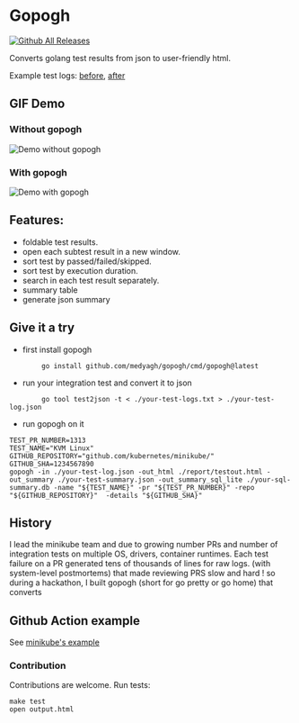 

# Gopogh
[![Github All Releases](https://img.shields.io/github/downloads/medyagh/gopogh/total.svg)]()

Converts golang test results from json to user-friendly html.

Example test logs: [before](https://storage.googleapis.com/minikube-builds/logs/13641/22745/Docker_Linux.out.txt), [after](https://storage.googleapis.com/minikube-builds/logs/13641/22745/Docker_Linux.html) 

## GIF Demo

### Without gopogh
![Demo without gopogh](https://raw.githubusercontent.com/medyagh/gopogh/master/before.gif)

### With gopogh
![Demo with gopogh](https://raw.githubusercontent.com/medyagh/gopogh/master/after.gif)



## Features:
- foldable test results.
- open each subtest result in a new window.
- sort test by passed/failed/skipped.
- sort test by execution duration.
- search in each test result separately.
- summary table
- generate json summary


## Give it a try

- first install gopogh
```
        go install github.com/medyagh/gopogh/cmd/gopogh@latest
```

- run your integration test and convert it to json

```
        go tool test2json -t < ./your-test-logs.txt > ./your-test-log.json
```
- run gopogh on it

```
TEST_PR_NUMBER=1313
TEST_NAME="KVM Linux"
GITHUB_REPOSITORY="github.com/kubernetes/minikube/"
GITHUB_SHA=1234567890
gopogh -in ./your-test-log.json -out_html ./report/testout.html -out_summary ./your-test-summary.json -out_summary_sql_lite ./your-sql-summary.db -name "${TEST_NAME}" -pr "${TEST_PR_NUMBER}" -repo "${GITHUB_REPOSITORY}"  -details "${GITHUB_SHA}" 
```



## History 
I lead the minikube team and due to growing number PRs and number of integration tests on multiple OS, drivers, container runtimes.
Each test failure on a PR generated tens of thousands of lines for raw logs. (with system-level postmortems)
that made reviewing PRS slow and hard ! so during a hackathon, I built gopogh (short for go pretty or go home) that converts




## Github Action example

See [minikube's example](https://github.com/kubernetes/minikube/blob/793eeae748effb7949a2537579b2e4f32a9ab5a8/.github/workflows/master.yml#L162)





### Contribution
Contributions are welcome.
Run tests:
```
make test
open output.html
```
